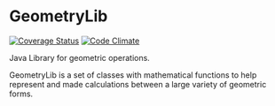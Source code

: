 GeometryLib
===========

[![Coverage Status](https://coveralls.io/repos/dougmaitelli/GeometryLib/badge.svg)](https://coveralls.io/r/dougmaitelli/GeometryLib)
[![Code Climate](https://codeclimate.com/github/dougmaitelli/GeometryLib/badges/gpa.svg)](https://codeclimate.com/github/dougmaitelli/GeometryLib)

Java Library for geometric operations.

GeometryLib is a set of classes with mathematical functions to help represent and made calculations between a large variety of geometric forms.
